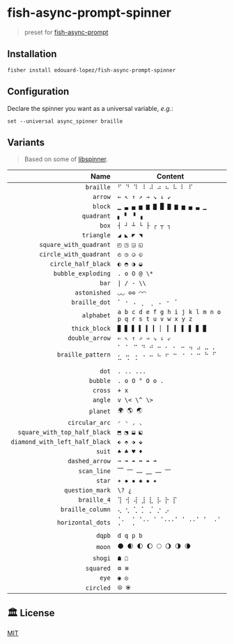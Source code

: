 # fish-async-prompt-spinner

> preset for [fish-async-prompt](https://github.com/acomagu/fish-async-prompt/)

## Installation

    fisher install edouard-lopez/fish-async-prompt-spinner

## Configuration

Declare the spinner you want as a universal variable, _e.g._:

    set --universal async_spinner braille

## Variants

> Based on some of [libspinner](https://github.com/briandowns/).

| Name | Content
| ---: | ---
| `braille` | `⠋ ⠙ ⠹ ⠸ ⠼ ⠴ ⠦ ⠧ ⠇ ⠏`
| `arrow` | `← ↖ ↑ ↗ → ↘ ↓ ↙`
| `block` | `▁ ▃ ▄ ▅ ▆ ▇ █ ▇ ▆ ▅ ▄ ▃ ▁`
| `quadrant` | `▖ ▘ ▝ ▗`
| `box` | `┤ ┘ ┴ └ ├ ┌ ┬ ┐`
| `triangle` | `◢ ◣ ◤ ◥`
| `square_with_quadrant` | `◰ ◳ ◲ ◱`
| `circle_with_quadrant` | `◴ ◷ ◶ ◵`
| `circle_half_black` | `◐ ◓ ◑ ◒`
| `bubble_exploding` | `. o O @ \*`
| `bar` | `\| / - \\`
| `astonished` | `◡◡ ⊙⊙ ◠◠`
| `braille_dot` | `⠁ ⠂ ⠄ ⡀ ⢀ ⠠ ⠐ ⠈`
| `alphabet` | `a b c d e f g h i j k l m n o p q r s t u v w x y z`
| `thick_block` | `▉ ▊ ▋ ▌ ▍ ▎ ▏ ▎ ▍ ▌ ▋ ▊ ▉`
| `double_arrow` | `⇐ ⇖ ⇑ ⇗ ⇒ ⇘ ⇓ ⇙`
| `braille_pattern` | `⠁ ⠁ ⠉ ⠙ ⠚ ⠒ ⠂ ⠂ ⠒ ⠲ ⠴ ⠤ ⠄ ⠄ ⠤ ⠠ ⠠ ⠤ ⠦ ⠖ ⠒ ⠐ ⠐ ⠒ ⠓ ⠋ ⠉ ⠈ ⠈`
| `dot` | `. .. ...`
| `bubble` | `. o O ° O o .`
| `cross` | `+ x`
| `angle` | `v \< \^ \>`
| `planet` | `🌍 🌎 🌏`
| `circular_arc` | `◜ ◝ ◞ ◟`
| `square_with_top_half_black` | `⬒ ⬔ ⬓ ⬕`
| `diamond_with_left_half_black` | `⬖ ⬘ ⬗ ⬙`
| `suit` | `♠ ♣ ♥ ♦`
| `dashed_arrow` | `➞ ➟ ➠ ➡ ➠ ➟`
| `scan_line` | `⎺ ⎻ ⎼ ⎽ ⎼ ⎻`
| `star` | `✶ ✸ ✹ ✺ ✹ ✷`
| `question_mark` | `\? ¿`
| `braille_4` | `⢹ ⢺ ⢼ ⣸ ⣇ ⡧ ⡗ ⡏`
| `braille_column` | `⢄ ⢂ ⢁ ⡁ ⡈ ⡐ ⡠`
| `horizontal_dots` | `'.  ' '.. ' '...' ' ..' '  .' '   '`
| `dqpb` | `d q p b`
| `moon` | `🌑 🌒 🌓 🌔 🌕 🌖 🌗 🌘`
| `shogi` | `☗ ☖`
| `squared` | `⧇ ⧆`
| `eye` | `◉ ◎`
| `circled` | `⦾ ⦿`

## :classical_building: License

[MIT][MIT]

[MIT]: LICENSE.md
